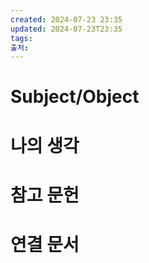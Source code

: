 ```yaml
---
created: 2024-07-23 23:35
updated: 2024-07-23T23:35
tags: 
출처: 
---
```

# Subject/Object 

# 나의 생각

# 참고 문헌

# 연결 문서

